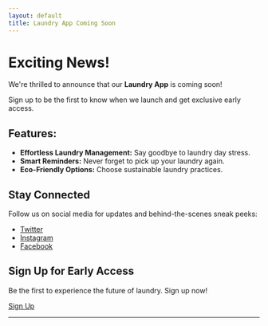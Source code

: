 ```yaml
---
layout: default
title: Laundry App Coming Soon
---
```


# Exciting News!

We're thrilled to announce that our **Laundry App** is coming soon!

Sign up to be the first to know when we launch and get exclusive early access.

## Features:

- **Effortless Laundry Management:** Say goodbye to laundry day stress.
- **Smart Reminders:** Never forget to pick up your laundry again.
- **Eco-Friendly Options:** Choose sustainable laundry practices.

## Stay Connected

Follow us on social media for updates and behind-the-scenes sneak peeks:

- [Twitter](https://twitter.com/YourLaundryApp)
- [Instagram](https://instagram.com/YourLaundryApp)
- [Facebook](https://facebook.com/YourLaundryApp)

## Sign Up for Early Access

Be the first to experience the future of laundry. Sign up now!

[Sign Up](#) <!-- Replace # with your actual sign-up link -->

---
